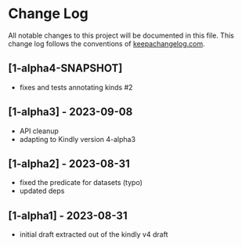 # Change Log
All notable changes to this project will be documented in this file. This change log follows the conventions of [keepachangelog.com](http://keepachangelog.com/).

## [1-alpha4-SNAPSHOT]
- fixes and tests annotating kinds #2

## [1-alpha3] - 2023-09-08
- API cleanup
- adapting to Kindly version 4-alpha3

## [1-alpha2] - 2023-08-31
- fixed the predicate for datasets (typo)
- updated deps

## [1-alpha1] - 2023-08-31
- initial draft extracted out of the kindly v4 draft
